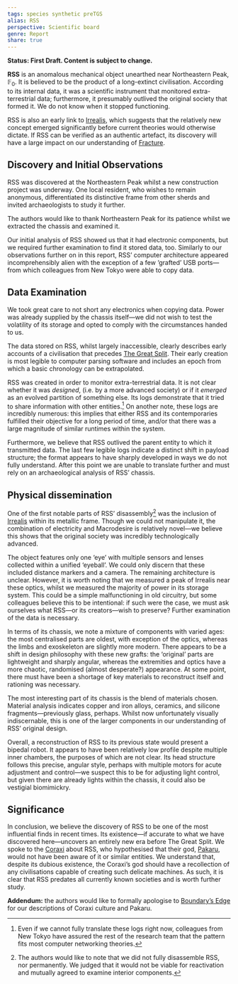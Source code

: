 ```yaml
---
tags: species synthetic preTGS
alias: RSS
perspective: Scientific board
genre: Report
share: true
---
```


**Status: First Draft. Content is subject to change.**

**RSS** is an anomalous mechanical object unearthed near Northeastern Peak, $\mathbb{F}_{0}$. It is believed to be the product of a long-extinct civilisation. According to its internal data, it was a scientific instrument that monitored extra-terrestrial data; furthermore, it presumably outlived the original society that formed it. We do not know when it stopped functioning.

RSS is also an early link to [Irrealis](Irrealis.md), which suggests that the relatively new concept emerged significantly before current theories would otherwise dictate. If RSS can be verified as an authentic artefact, its discovery will have a large impact on our understanding of [Fracture](Fracture.md).

## Discovery and Initial Observations
RSS was discovered at the Northeastern Peak whilst a new construction project was underway. One local resident, who wishes to remain anonymous, differentiated its distinctive frame from other sherds and invited archaeologists to study it further. 

The authors would like to thank Northeastern Peak for its patience whilst we extracted the chassis and examined it.

Our initial analysis of RSS showed us that it had electronic components, but we required further examination to find it stored data, too. Similarly to our observations further on in this report, RSS’ computer architecture appeared incomprehensibly alien with the exception of a few ‘grafted’ USB ports—from which colleagues from New Tokyo were able to copy data. 

## Data Examination

We took great care to not short any electronics when copying data. Power was already supplied by the chassis itself—we did not wish to test the volatility of its storage and opted to comply with the circumstances handed to us.

The data stored on RSS, whilst largely inaccessible, clearly describes early accounts of a civilisation that precedes [The Great Split](The%20Great%20Split.md). Their early creation is most legible to computer parsing software and includes an epoch from which a basic chronology can be extrapolated.

RSS was created in order to monitor extra-terrestrial data. It is not clear whether it was *designed*, (i.e. by a more advanced society) or if it *emerged* as an evolved partition of something else. Its logs demonstrate that it tried to share information with other entities.[^1] On another note, these logs are incredibly numerous: this implies that either RSS and its contemporaries fulfilled their objective for a long period of time, and/or that there was a large magnitude of similar runtimes within the system.

Furthermore, we believe that RSS outlived the parent entity to which it transmitted data. The last few legible logs indicate a distinct shift in payload structure; the format appears to have sharply developed in ways we do not fully understand. After this point we are unable to translate further and must rely on an archaeological analysis of RSS’ chassis.

[^1]: Even if we cannot fully translate these logs right now, colleagues from New Tokyo have assured the rest of the research team that the pattern fits most computer networking theories.

## Physical dissemination

One of the first notable parts of RSS’ disassembly[^2] was the inclusion of [Irrealis](Irrealis.md) within its metallic frame. Though we could not manipulate it, the combination of electricity and Macrodesire is relatively novel—we believe this shows that the original society was incredibly technologically advanced. 

The object features only one ‘eye’ with multiple sensors and lenses collected within a unified ‘eyeball’. We could only discern that these included distance markers and a camera. The remaining architecture is unclear. However, it is worth noting that we measured a peak of Irrealis near these optics, whilst we measured the majority of power in its storage system. This could be a simple malfunctioning in old circuitry, but some colleagues believe this to be intentional: if such were the case, we must ask ourselves what RSS—or its creators—wish to preserve? Further examination of the data is necessary.

In terms of its chassis, we note a mixture of components with varied ages: the most centralised parts are oldest, with exception of the optics, whereas the limbs and exoskeleton are slightly more modern. There appears to be a shift in design philosophy with these new grafts: the ‘original’ parts are lightweight and sharply angular, whereas the extremities and optics have a more chaotic, randomised (almost desperate?) appearance. At some point, there must have been a shortage of key materials to reconstruct itself and rationing was necessary.

The most interesting part of its chassis is the blend of materials chosen. Material analysis indicates copper and iron alloys, ceramics, and silicone fragments—previously glass, perhaps. Whilst now unfortunately visually indiscernable, this is one of the larger components in our understanding of RSS’ original design.

Overall, a reconstruction of RSS to its previous state would present a bipedal robot. It appears to have been relatively low profile despite multiple inner chambers, the purposes of which are not clear. Its head structure follows this precise, angular style, perhaps with multiple motors for acute adjustment and control—we suspect this to be for adjusting light control, but given there are already lights within the chassis, it could also be vestigial biomimickry. 

[^2]: The authors would like to note that we did not fully disassemble RSS, nor permanently. We judged that it would not be viable for reactivation and mutually agreed to examine interior components.


## Significance

In conclusion, we believe the discovery of RSS to be one of the most influential finds in recent times. Its existence—if accurate to what we have discovered here—uncovers an entirely new era before The Great Split. We spoke to the [Coraxi](../5%20Species/Coraxi.md) about RSS, who hypothesised that their god, [Pakaru](../1%20Sentient/1.1%20Deities/Pakaru.md), would not have been aware of it or similar entities. We understand that, despite its dubious existence, the Coraxi’s god should have a recollection of any civilisations capable of creating such delicate machines. As such, it is clear that RSS predates all currently known societies and is worth further study.

**Addendum:** the authors would like to formally apologise to [Boundary’s Edge](Boundary%E2%80%99s%20Edge.md) for our descriptions of Coraxi culture and Pakaru.
